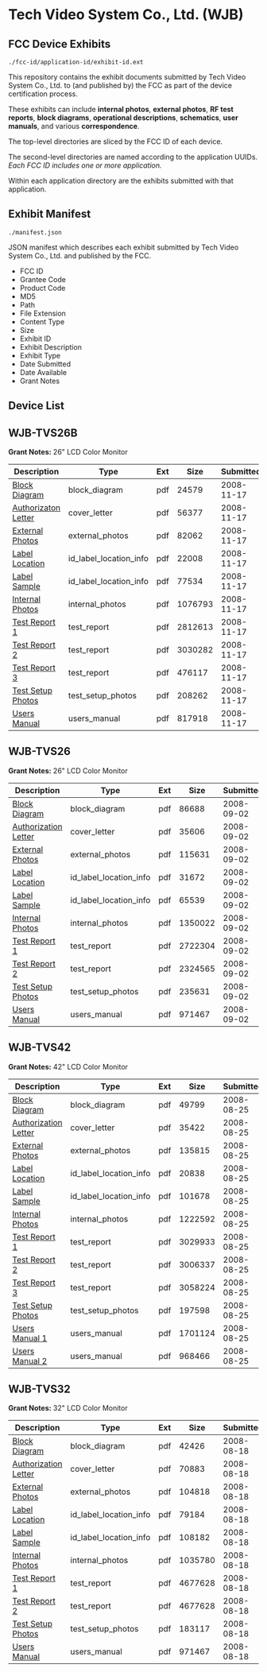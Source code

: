 # Tech Video System Co., Ltd. (WJB)
## FCC Device Exhibits

```
./fcc-id/application-id/exhibit-id.ext
```

This repository contains the exhibit documents submitted by Tech Video System Co., Ltd. to (and published by) the FCC as part of the device certification process.

These exhibits can include **internal photos**, **external photos**, **RF test reports**, **block diagrams**, **operational descriptions**, **schematics**, **user manuals**, and various **correspondence**.

The top-level directories are sliced by the FCC ID of each device.

The second-level directories are named according to the application UUIDs. *Each FCC ID includes one or more application.*

Within each application directory are the exhibits submitted with that application. 

## Exhibit Manifest

```
./manifest.json
```

JSON manifest which describes each exhibit submitted by Tech Video System Co., Ltd. and published by the FCC.

- FCC ID
- Grantee Code
- Product Code
- MD5
- Path
- File Extension
- Content Type
- Size
- Exhibit ID
- Exhibit Description
- Exhibit Type
- Date Submitted
- Date Available
- Grant Notes

## Device List
## WJB-TVS26B
**Grant Notes:** 26" LCD Color Monitor

| Description | Type | Ext | Size | Submitted | Available |
| ----------- | ---- | --- | ---- | --------- | --------- |
| [Block Diagram](WJB-TVS26B/b4a8c02da0b165f75c1531b9381a8345/1031402.pdf) | block_diagram | pdf | 24579 | 2008-11-17 | 2008-11-17 |
| [Authorizaton Letter](WJB-TVS26B/b4a8c02da0b165f75c1531b9381a8345/1031404.pdf) | cover_letter | pdf | 56377 | 2008-11-17 | 2008-11-17 |
| [External Photos](WJB-TVS26B/b4a8c02da0b165f75c1531b9381a8345/1031403.pdf) | external_photos | pdf | 82062 | 2008-11-17 | 2008-11-17 |
| [Label Location](WJB-TVS26B/b4a8c02da0b165f75c1531b9381a8345/1031405.pdf) | id_label_location_info | pdf | 22008 | 2008-11-17 | 2008-11-17 |
| [Label Sample](WJB-TVS26B/b4a8c02da0b165f75c1531b9381a8345/1031406.pdf) | id_label_location_info | pdf | 77534 | 2008-11-17 | 2008-11-17 |
| [Internal Photos](WJB-TVS26B/b4a8c02da0b165f75c1531b9381a8345/1031400.pdf) | internal_photos | pdf | 1076793 | 2008-11-17 | 2008-11-17 |
| [Test Report 1](WJB-TVS26B/b4a8c02da0b165f75c1531b9381a8345/1031397.pdf) | test_report | pdf | 2812613 | 2008-11-17 | 2008-11-17 |
| [Test Report 2](WJB-TVS26B/b4a8c02da0b165f75c1531b9381a8345/1031398.pdf) | test_report | pdf | 3030282 | 2008-11-17 | 2008-11-17 |
| [Test Report 3](WJB-TVS26B/b4a8c02da0b165f75c1531b9381a8345/1031399.pdf) | test_report | pdf | 476117 | 2008-11-17 | 2008-11-17 |
| [Test Setup Photos](WJB-TVS26B/b4a8c02da0b165f75c1531b9381a8345/1031401.pdf) | test_setup_photos | pdf | 208262 | 2008-11-17 | 2008-11-17 |
| [Users Manual](WJB-TVS26B/b4a8c02da0b165f75c1531b9381a8345/1031407.pdf) | users_manual | pdf | 817918 | 2008-11-17 | 2008-11-17 |
## WJB-TVS26
**Grant Notes:** 26" LCD Color Monitor

| Description | Type | Ext | Size | Submitted | Available |
| ----------- | ---- | --- | ---- | --------- | --------- |
| [Block Diagram](WJB-TVS26/84b1ef0fa135a5bfb29cfebdeb151a28/993812.pdf) | block_diagram | pdf | 86688 | 2008-09-02 | 2008-09-02 |
| [Authorization Letter](WJB-TVS26/84b1ef0fa135a5bfb29cfebdeb151a28/993811.pdf) | cover_letter | pdf | 35606 | 2008-09-02 | 2008-09-02 |
| [External Photos](WJB-TVS26/84b1ef0fa135a5bfb29cfebdeb151a28/993813.pdf) | external_photos | pdf | 115631 | 2008-09-02 | 2008-09-02 |
| [Label Location](WJB-TVS26/84b1ef0fa135a5bfb29cfebdeb151a28/993817.pdf) | id_label_location_info | pdf | 31672 | 2008-09-02 | 2008-09-02 |
| [Label Sample](WJB-TVS26/84b1ef0fa135a5bfb29cfebdeb151a28/993818.pdf) | id_label_location_info | pdf | 65539 | 2008-09-02 | 2008-09-02 |
| [Internal Photos](WJB-TVS26/84b1ef0fa135a5bfb29cfebdeb151a28/993816.pdf) | internal_photos | pdf | 1350022 | 2008-09-02 | 2008-09-02 |
| [Test Report 1](WJB-TVS26/84b1ef0fa135a5bfb29cfebdeb151a28/993814.pdf) | test_report | pdf | 2722304 | 2008-09-02 | 2008-09-02 |
| [Test Report 2](WJB-TVS26/84b1ef0fa135a5bfb29cfebdeb151a28/993815.pdf) | test_report | pdf | 2324565 | 2008-09-02 | 2008-09-02 |
| [Test Setup Photos](WJB-TVS26/84b1ef0fa135a5bfb29cfebdeb151a28/993819.pdf) | test_setup_photos | pdf | 235631 | 2008-09-02 | 2008-09-02 |
| [Users Manual](WJB-TVS26/84b1ef0fa135a5bfb29cfebdeb151a28/986242.pdf) | users_manual | pdf | 971467 | 2008-09-02 | 2008-09-02 |
## WJB-TVS42
**Grant Notes:** 42" LCD Color Monitor

| Description | Type | Ext | Size | Submitted | Available |
| ----------- | ---- | --- | ---- | --------- | --------- |
| [Block Diagram](WJB-TVS42/812f93610e14592edd51ce7246d26003/989569.pdf) | block_diagram | pdf | 49799 | 2008-08-25 | 2008-08-25 |
| [Authorization Letter](WJB-TVS42/812f93610e14592edd51ce7246d26003/989567.pdf) | cover_letter | pdf | 35422 | 2008-08-25 | 2008-08-25 |
| [External Photos](WJB-TVS42/812f93610e14592edd51ce7246d26003/989571.pdf) | external_photos | pdf | 135815 | 2008-08-25 | 2008-08-25 |
| [Label Location](WJB-TVS42/812f93610e14592edd51ce7246d26003/989575.pdf) | id_label_location_info | pdf | 20838 | 2008-08-25 | 2008-08-25 |
| [Label Sample](WJB-TVS42/812f93610e14592edd51ce7246d26003/989576.pdf) | id_label_location_info | pdf | 101678 | 2008-08-25 | 2008-08-25 |
| [Internal Photos](WJB-TVS42/812f93610e14592edd51ce7246d26003/989573.pdf) | internal_photos | pdf | 1222592 | 2008-08-25 | 2008-08-25 |
| [Test Report 1](WJB-TVS42/812f93610e14592edd51ce7246d26003/989557.pdf) | test_report | pdf | 3029933 | 2008-08-25 | 2008-08-25 |
| [Test Report 2](WJB-TVS42/812f93610e14592edd51ce7246d26003/989559.pdf) | test_report | pdf | 3006337 | 2008-08-25 | 2008-08-25 |
| [Test Report 3](WJB-TVS42/812f93610e14592edd51ce7246d26003/989561.pdf) | test_report | pdf | 3058224 | 2008-08-25 | 2008-08-25 |
| [Test Setup Photos](WJB-TVS42/812f93610e14592edd51ce7246d26003/989577.pdf) | test_setup_photos | pdf | 197598 | 2008-08-25 | 2008-08-25 |
| [Users Manual 1](WJB-TVS42/812f93610e14592edd51ce7246d26003/989563.pdf) | users_manual | pdf | 1701124 | 2008-08-25 | 2008-08-25 |
| [Users Manual 2](WJB-TVS42/812f93610e14592edd51ce7246d26003/989565.pdf) | users_manual | pdf | 968466 | 2008-08-25 | 2008-08-25 |
## WJB-TVS32
**Grant Notes:** 32" LCD Color Monitor

| Description | Type | Ext | Size | Submitted | Available |
| ----------- | ---- | --- | ---- | --------- | --------- |
| [Block Diagram](WJB-TVS32/4d7223ea6de304b28656ee49ae4febf7/986234.pdf) | block_diagram | pdf | 42426 | 2008-08-18 | 2008-08-18 |
| [Authorization Letter](WJB-TVS32/4d7223ea6de304b28656ee49ae4febf7/986233.pdf) | cover_letter | pdf | 70883 | 2008-08-18 | 2008-08-18 |
| [External Photos](WJB-TVS32/4d7223ea6de304b28656ee49ae4febf7/986235.pdf) | external_photos | pdf | 104818 | 2008-08-18 | 2008-08-18 |
| [Label Location](WJB-TVS32/4d7223ea6de304b28656ee49ae4febf7/986237.pdf) | id_label_location_info | pdf | 79184 | 2008-08-18 | 2008-08-18 |
| [Label Sample](WJB-TVS32/4d7223ea6de304b28656ee49ae4febf7/986238.pdf) | id_label_location_info | pdf | 108182 | 2008-08-18 | 2008-08-18 |
| [Internal Photos](WJB-TVS32/4d7223ea6de304b28656ee49ae4febf7/986236.pdf) | internal_photos | pdf | 1035780 | 2008-08-18 | 2008-08-18 |
| [Test Report 1](WJB-TVS32/4d7223ea6de304b28656ee49ae4febf7/986240.pdf) | test_report | pdf | 4677628 | 2008-08-18 | 2008-08-18 |
| [Test Report 2](WJB-TVS32/4d7223ea6de304b28656ee49ae4febf7/986240.pdf) | test_report | pdf | 4677628 | 2008-08-18 | 2008-08-18 |
| [Test Setup Photos](WJB-TVS32/4d7223ea6de304b28656ee49ae4febf7/986239.pdf) | test_setup_photos | pdf | 183117 | 2008-08-18 | 2008-08-18 |
| [Users Manual](WJB-TVS32/4d7223ea6de304b28656ee49ae4febf7/986242.pdf) | users_manual | pdf | 971467 | 2008-08-18 | 2008-08-18 |
